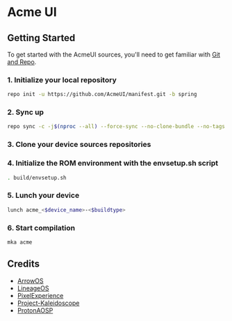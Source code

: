 # Acme UI

## Getting Started

To get started with the AcmeUI sources, you'll need to get
familiar with [Git and Repo](https://source.android.com/setup/build/downloading).

### 1. Initialize your local repository
```bash
repo init -u https://github.com/AcmeUI/manifest.git -b spring
```

### 2. Sync up
```bash
repo sync -c -j$(nproc --all) --force-sync --no-clone-bundle --no-tags
```

### 3. Clone your device sources repositories

### 4. Initialize the ROM environment with the envsetup.sh script
```bash
. build/envsetup.sh
```

### 5. Lunch your device
```bash
lunch acme_<$device_name>-<$buildtype>
```

### 6. Start compilation
```bash
mka acme
```

## Credits
- [ArrowOS](https://github.com/ArrowOS)
- [LineageOS](https://github.com/LineageOS)
- [PixelExperience](https://github.com/PixelExperience)
- [Project-Kaleidoscope](https://github.com/Project-Kaleidoscope)
- [ProtonAOSP](https://github.com/ProtonAOSP)
